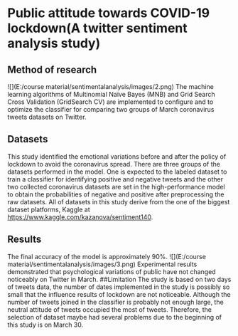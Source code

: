 # Public attitude towards COVID-19 lockdown(A twitter sentiment analysis study)
## Method of research
![](E:/course material/sentimentalanalysis/images/2.png)
The machine learning algorithms of Multinomial Naïve Bayes (MNB) and Grid Search Cross Validation (GridSearch CV) are implemented to configure and to optimize the classifier for comparing two groups of March coronavirus tweets datasets on Twitter.
## Datasets
This study identified the emotional variations before and after the policy of lockdown to avoid the coronavirus spread. There are three groups of the datasets performed in the model. One is expected to the labeled dataset to train a classifier for identifying positive and negative tweets and the other two collected coronavirus datasets are set in the high-performance model to obtain the probabilities of negative and positive after preprocessing the raw datasets. 
All of datasets in this study derive from the one of the biggest dataset platforms, Kaggle at https://www.kaggle.com/kazanova/sentiment140. 
## Results 
The final accuracy of the model is approximately 90%.
![](E:/course material/sentimentalanalysis/images/3.png)
Experimental results demonstrated that psychological variations of public have not changed noticeably on Twitter in March. 
##Limitation
The study is based on two days of tweets data, the number of dates implemented in the study is possibly so small that the influence results of lockdown are not noticeable. Although the number of tweets joined in the classifier is probably not enough large, the neutral attitude of tweets occupied the most of tweets. Therefore, the selection of dataset maybe had several problems due to the beginning of this study is on March 30.
